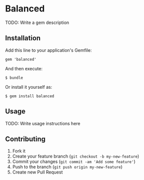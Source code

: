 # Balanced

TODO: Write a gem description

## Installation

Add this line to your application's Gemfile:

    gem 'balanced'

And then execute:

    $ bundle

Or install it yourself as:

    $ gem install balanced

## Usage

TODO: Write usage instructions here

## Contributing

1. Fork it
2. Create your feature branch (`git checkout -b my-new-feature`)
3. Commit your changes (`git commit -am 'Add some feature'`)
4. Push to the branch (`git push origin my-new-feature`)
5. Create new Pull Request
